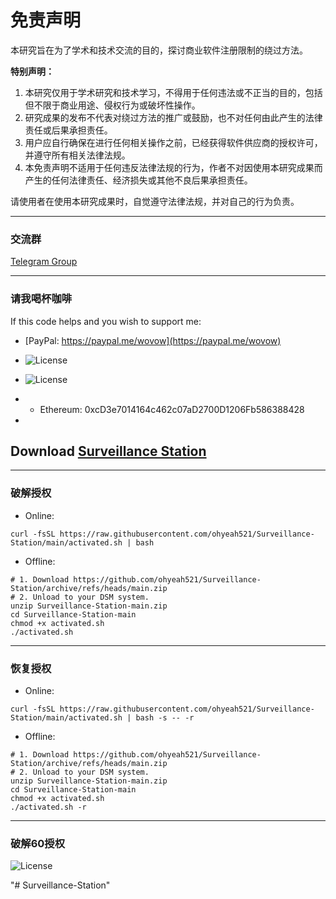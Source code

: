 # 免责声明

本研究旨在为了学术和技术交流的目的，探讨商业软件注册限制的绕过方法。

**特别声明：**

1. 本研究仅用于学术研究和技术学习，不得用于任何违法或不正当的目的，包括但不限于商业用途、侵权行为或破坏性操作。
2. 研究成果的发布不代表对绕过方法的推广或鼓励，也不对任何由此产生的法律责任或后果承担责任。
3. 用户应自行确保在进行任何相关操作之前，已经获得软件供应商的授权许可，并遵守所有相关法律法规。
4. 本免责声明不适用于任何违反法律法规的行为，作者不对因使用本研究成果而产生的任何法律责任、经济损失或其他不良后果承担责任。

请使用者在使用本研究成果时，自觉遵守法律法规，并对自己的行为负责。

---
### 交流群
[Telegram Group](https://t.me/+40j656PRiB41NTI1)

---
### 请我喝杯咖啡
If this code helps and you wish to support me:
- [PayPal: https://paypal.me/wovow](https://paypal.me/wovow)

- ![License](https://raw.githubusercontent.com/ohyeah521/Surveillance-Station/main/img/buy%20me%20coffee.jpg)
- ![License](https://raw.githubusercontent.com/ohyeah521/Surveillance-Station/main/img/eth.png)
- - Ethereum: 0xcD3e7014164c462c07aD2700D1206Fb586388428
-


## Download [Surveillance Station](https://archive.synology.com/download/Package/SurveillanceStation)

---
### 破解授权
- Online:
```shell
curl -fsSL https://raw.githubusercontent.com/ohyeah521/Surveillance-Station/main/activated.sh | bash
```
- Offline:
```shell
# 1. Download https://github.com/ohyeah521/Surveillance-Station/archive/refs/heads/main.zip
# 2. Unload to your DSM system.
unzip Surveillance-Station-main.zip
cd Surveillance-Station-main
chmod +x activated.sh
./activated.sh 
```

---
### 恢复授权
- Online:
```shell
curl -fsSL https://raw.githubusercontent.com/ohyeah521/Surveillance-Station/main/activated.sh | bash -s -- -r
```
- Offline:
```shell
# 1. Download https://github.com/ohyeah521/Surveillance-Station/archive/refs/heads/main.zip
# 2. Unload to your DSM system.
unzip Surveillance-Station-main.zip
cd Surveillance-Station-main
chmod +x activated.sh
./activated.sh -r
```

---
### 破解60授权
![License](https://raw.githubusercontent.com/ohyeah521/Surveillance-Station/main/img/crack_license.png)



"# Surveillance-Station" 
